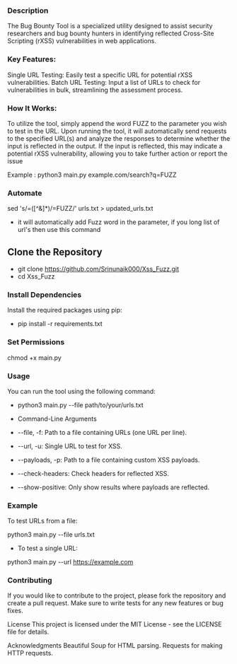 ### Description
The Bug Bounty Tool is a specialized utility designed to assist security researchers and bug bounty hunters in identifying reflected Cross-Site Scripting (rXSS) vulnerabilities in web applications.

### Key Features:
Single URL Testing: Easily test a specific URL for potential rXSS vulnerabilities.
Batch URL Testing: Input a list of URLs to check for vulnerabilities in bulk, streamlining the assessment process.

### How It Works:
To utilize the tool, simply append the word FUZZ to the parameter you wish to test in the URL. Upon running the tool, it will automatically send requests to the specified URL(s) and analyze the responses to determine whether the input is reflected in the output. If the input is reflected, this may indicate a potential rXSS vulnerability, allowing you to take further action or report the issue

Example : python3 main.py example.com/search?q=FUZZ


### Automate
sed 's/=\([^&]*\)/=FUZZ/' urls.txt > updated_urls.txt
- it will automatically add Fuzz word in the parameter, if you long list of url's then use this command

## Clone the Repository

- git clone https://github.com/Srinunaik000/Xss_Fuzz.git
- cd Xss_Fuzz


### Install Dependencies
Install the required packages using pip:

- pip install -r requirements.txt

### Set Permissions
chmod +x main.py


### Usage
You can run the tool using the following command:

- python3 main.py --file path/to/your/urls.txt

- Command-Line Arguments
- --file, -f: Path to a file containing URLs (one URL per line).
- --url, -u: Single URL to test for XSS.
- --payloads, -p: Path to a file containing custom XSS payloads.
- --check-headers: Check headers for reflected XSS.
- --show-positive: Only show results where payloads are reflected.


### Example
To test URLs from a file:

python3 main.py --file urls.txt
- To test a single URL:

python3 main.py --url https://example.com

### Contributing
If you would like to contribute to the project, please fork the repository and create a pull request. Make sure to write tests for any new features or bug fixes.

License
This project is licensed under the MIT License - see the LICENSE file for details.

Acknowledgments
Beautiful Soup for HTML parsing.
Requests for making HTTP requests.
